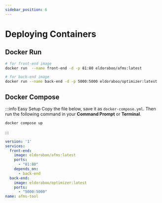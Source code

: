 ```yaml
---
sidebar_position: 6
---
```


# Deploying Containers

## Docker Run
```bash
# for front-end image
docker run  --name front-end -d -p 81:80 eldoraboo/afms:latest

# for back-end image
docker run --name back-end -d -p 5000:5000 eldoraboo/optimizer:latest
```

## Docker Compose

:::info Easy Setup
Copy the file below, save it as `docker-compose.yml`. Then run the following command in your **Command Prompt** or **Terminal**.
```bash
docker compose up
```
:::

```yml title="docker-compose.yml"
version: '1'
services:
  front-end:
    image: eldoraboo/afms:latest
    ports:
      - "81:80"
    depends_on:
      - back-end
  back-end:
    image: eldoraboo/optimizer:latest
    ports:
      - "5000:5000"
name: afms-tool
```